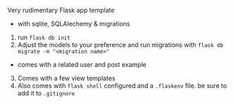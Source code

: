Very rudimentary Flask app template

- with sqlite, SQLAlechemy & migrations

1) run `flask db init`
2) Adjust the models to your preference and run migrations with `flask db migrate -m "<migration name>"`
  - comes with a related user and post example
3) Comes with a few view templates
4) Also comes with `flask shell` configured and a `.flaskenv` file. be sure to add it to `.gitignore`
